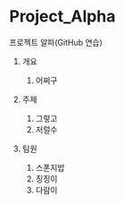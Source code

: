 # Project_Alpha
프로젝트 알파(GitHub 연습)

1. 개요
    1. 어쩌구
  
1. 주제
    1. 그렇고
   1. 저럴수
  
1. 팀원
    1. 스폰지밥
    1. 징징이
    1. 다람이
